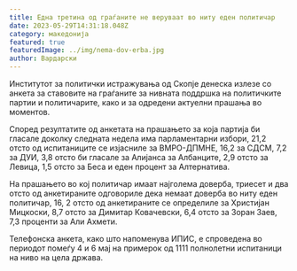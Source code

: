 ```yaml
---
title: Една третина од граѓаните не веруваат во ниту еден политичар
date: 2023-05-29T14:31:18.048Z
category: македонија
featured: true
featuredImage: ../img/nema-dov-erba.jpg
author: Вардарски
---
```

<!--StartFragment-->

Институтот за политички истражувања од Скопје денеска излезе со анкета за ставовите на граѓаните за нивната поддршка на политичките партии и политичарите, како и за одредени актуелни прашања во моментов.

Според резултатите од анкетата на прашањето за која партија би гласале доколку следната недела има парламентарни избори, 21,2 отсто од испитаниците се изјасниле за ВМРО-ДПМНЕ, 16,2 за СДСМ, 7,2 за ДУИ, 3,8 отсто би гласале за Алијанса за Албанците, 2,9 отсто за Левица, 1,5 отсто за Беса и еден процент за Алтернатива. 

На прашањето во кој политичар имаат најголема доверба, триесет и два отсто од анкетираните одговориле дека немаат доверба во ниту еден политичар, 16, 2 отсто од анкетираните се определиле за Христијан Мицкоски, 8,7 отсто за Димитар Ковачевски, 6,4 отсто за Зоран Заев, 7,3 проценти за Али Ахмети.

Телефонска анкета, како што напоменува ИПИС, е спроведена во периодот помеѓу 4 и 6 мај на примерок од 1111 полнолетни испитаници на ниво на цела држава.

<!--EndFragment-->